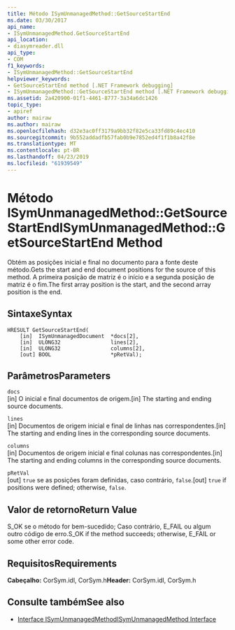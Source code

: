 ```yaml
---
title: Método ISymUnmanagedMethod::GetSourceStartEnd
ms.date: 03/30/2017
api_name:
- ISymUnmanagedMethod.GetSourceStartEnd
api_location:
- diasymreader.dll
api_type:
- COM
f1_keywords:
- ISymUnmanagedMethod::GetSourceStartEnd
helpviewer_keywords:
- GetSourceStartEnd method [.NET Framework debugging]
- ISymUnmanagedMethod::GetSourceStartEnd method [.NET Framework debugging]
ms.assetid: 2a420900-01f1-4461-8777-3a34a6dc1426
topic_type:
- apiref
author: mairaw
ms.author: mairaw
ms.openlocfilehash: d32e3ac0ff3179a9bb32f82e5ca33fd89c4ec410
ms.sourcegitcommit: 9b552addadfb57fab0b9e7852ed4f1f1b8a42f8e
ms.translationtype: MT
ms.contentlocale: pt-BR
ms.lasthandoff: 04/23/2019
ms.locfileid: "61939549"
---
```

# <a name="isymunmanagedmethodgetsourcestartend-method"></a><span data-ttu-id="b12f8-102">Método ISymUnmanagedMethod::GetSourceStartEnd</span><span class="sxs-lookup"><span data-stu-id="b12f8-102">ISymUnmanagedMethod::GetSourceStartEnd Method</span></span>
<span data-ttu-id="b12f8-103">Obtém as posições inicial e final no documento para a fonte deste método.</span><span class="sxs-lookup"><span data-stu-id="b12f8-103">Gets the start and end document positions for the source of this method.</span></span> <span data-ttu-id="b12f8-104">A primeira posição de matriz é o início e a segunda posição de matriz é o fim.</span><span class="sxs-lookup"><span data-stu-id="b12f8-104">The first array position is the start, and the second array position is the end.</span></span>  
  
## <a name="syntax"></a><span data-ttu-id="b12f8-105">Sintaxe</span><span class="sxs-lookup"><span data-stu-id="b12f8-105">Syntax</span></span>  
  
```  
HRESULT GetSourceStartEnd(  
    [in]  ISymUnmanagedDocument  *docs[2],  
    [in]  ULONG32                lines[2],  
    [in]  ULONG32                columns[2],  
    [out] BOOL                   *pRetVal);  
```  
  
## <a name="parameters"></a><span data-ttu-id="b12f8-106">Parâmetros</span><span class="sxs-lookup"><span data-stu-id="b12f8-106">Parameters</span></span>  
 `docs`  
 <span data-ttu-id="b12f8-107">[in] O inicial e final documentos de origem.</span><span class="sxs-lookup"><span data-stu-id="b12f8-107">[in] The starting and ending source documents.</span></span>  
  
 `lines`  
 <span data-ttu-id="b12f8-108">[in] Documentos de origem inicial e final de linhas nas correspondentes.</span><span class="sxs-lookup"><span data-stu-id="b12f8-108">[in] The starting and ending lines in the corresponding source documents.</span></span>  
  
 `columns`  
 <span data-ttu-id="b12f8-109">[in] Documentos de origem inicial e final colunas nas correspondentes.</span><span class="sxs-lookup"><span data-stu-id="b12f8-109">[in] The starting and ending columns in the corresponding source documents.</span></span>  
  
 `pRetVal`  
 <span data-ttu-id="b12f8-110">[out] `true` se as posições foram definidas, caso contrário, `false`.</span><span class="sxs-lookup"><span data-stu-id="b12f8-110">[out] `true` if positions were defined; otherwise, `false`.</span></span>  
  
## <a name="return-value"></a><span data-ttu-id="b12f8-111">Valor de retorno</span><span class="sxs-lookup"><span data-stu-id="b12f8-111">Return Value</span></span>  
 <span data-ttu-id="b12f8-112">S_OK se o método for bem-sucedido; Caso contrário, E_FAIL ou algum outro código de erro.</span><span class="sxs-lookup"><span data-stu-id="b12f8-112">S_OK if the method succeeds; otherwise, E_FAIL or some other error code.</span></span>  
  
## <a name="requirements"></a><span data-ttu-id="b12f8-113">Requisitos</span><span class="sxs-lookup"><span data-stu-id="b12f8-113">Requirements</span></span>  
 <span data-ttu-id="b12f8-114">**Cabeçalho:** CorSym.idl, CorSym.h</span><span class="sxs-lookup"><span data-stu-id="b12f8-114">**Header:** CorSym.idl, CorSym.h</span></span>  
  
## <a name="see-also"></a><span data-ttu-id="b12f8-115">Consulte também</span><span class="sxs-lookup"><span data-stu-id="b12f8-115">See also</span></span>

- [<span data-ttu-id="b12f8-116">Interface ISymUnmanagedMethod</span><span class="sxs-lookup"><span data-stu-id="b12f8-116">ISymUnmanagedMethod Interface</span></span>](../../../../docs/framework/unmanaged-api/diagnostics/isymunmanagedmethod-interface.md)

